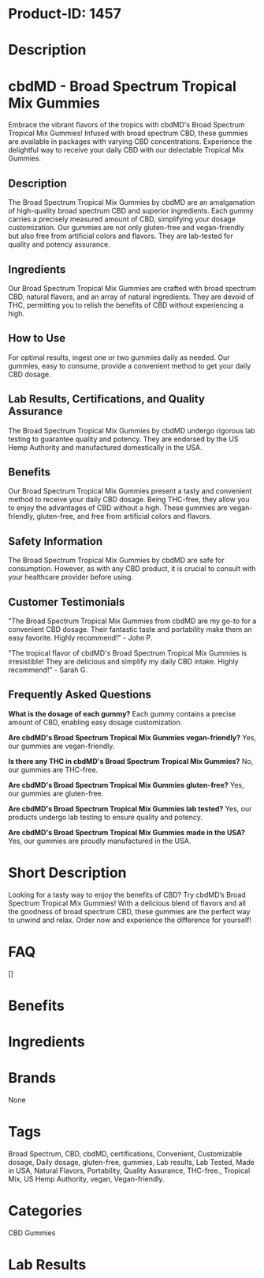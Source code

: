 # Product-ID: 1457

# Description

<div class="flex flex-grow flex-col gap-3">
<div class="min-h-[20px] flex flex-col items-start gap-4 whitespace-pre-wrap break-words">
<div class="markdown prose w-full break-words dark:prose-invert dark">
<h1>cbdMD - Broad Spectrum Tropical Mix Gummies</h1>
<p>Embrace the vibrant flavors of the tropics with cbdMD's Broad Spectrum Tropical Mix Gummies! Infused with broad spectrum CBD, these gummies are available in packages with varying CBD concentrations. Experience the delightful way to receive your daily CBD with our delectable Tropical Mix Gummies.</p>
<h2>Description</h2>
<p>The Broad Spectrum Tropical Mix Gummies by cbdMD are an amalgamation of high-quality broad spectrum CBD and superior ingredients. Each gummy carries a precisely measured amount of CBD, simplifying your dosage customization. Our gummies are not only gluten-free and vegan-friendly but also free from artificial colors and flavors. They are lab-tested for quality and potency assurance.</p>
<h2>Ingredients</h2>
<p>Our Broad Spectrum Tropical Mix Gummies are crafted with broad spectrum CBD, natural flavors, and an array of natural ingredients. They are devoid of THC, permitting you to relish the benefits of CBD without experiencing a high.</p>
<h2>How to Use</h2>
<p>For optimal results, ingest one or two gummies daily as needed. Our gummies, easy to consume, provide a convenient method to get your daily CBD dosage.</p>
<h2>Lab Results, Certifications, and Quality Assurance</h2>
<p>The Broad Spectrum Tropical Mix Gummies by cbdMD undergo rigorous lab testing to guarantee quality and potency. They are endorsed by the US Hemp Authority and manufactured domestically in the USA.</p>
<h2>Benefits</h2>
<p>Our Broad Spectrum Tropical Mix Gummies present a tasty and convenient method to receive your daily CBD dosage. Being THC-free, they allow you to enjoy the advantages of CBD without a high. These gummies are vegan-friendly, gluten-free, and free from artificial colors and flavors.</p>
<h2>Safety Information</h2>
<p>The Broad Spectrum Tropical Mix Gummies by cbdMD are safe for consumption. However, as with any CBD product, it is crucial to consult with your healthcare provider before using.</p>
<h2>Customer Testimonials</h2>
<p>"The Broad Spectrum Tropical Mix Gummies from cbdMD are my go-to for a convenient CBD dosage. Their fantastic taste and portability make them an easy favorite. Highly recommend!" - John P.</p>
<p>"The tropical flavor of cbdMD's Broad Spectrum Tropical Mix Gummies is irresistible! They are delicious and simplify my daily CBD intake. Highly recommend!" - Sarah G.</p>
<h2>Frequently Asked Questions</h2>
<p><strong>What is the dosage of each gummy?</strong> Each gummy contains a precise amount of CBD, enabling easy dosage customization.</p>
<p><strong>Are cbdMD's Broad Spectrum Tropical Mix Gummies vegan-friendly?</strong> Yes, our gummies are vegan-friendly.</p>
<p><strong>Is there any THC in cbdMD's Broad Spectrum Tropical Mix Gummies?</strong> No, our gummies are THC-free.</p>
<p><strong>Are cbdMD's Broad Spectrum Tropical Mix Gummies gluten-free?</strong> Yes, our gummies are gluten-free.</p>
<p><strong>Are cbdMD's Broad Spectrum Tropical Mix Gummies lab tested?</strong> Yes, our products undergo lab testing to ensure quality and potency.</p>
<p><strong>Are cbdMD's Broad Spectrum Tropical Mix Gummies made in the USA?</strong> Yes, our gummies are proudly manufactured in the USA.</p>
</div>
</div>
</div>


# Short Description

<p>Looking for a tasty way to enjoy the benefits of CBD? Try cbdMD&#8217;s Broad Spectrum Tropical Mix Gummies! With a delicious blend of flavors and all the goodness of broad spectrum CBD, these gummies are the perfect way to unwind and relax. Order now and experience the difference for yourself!</p>


# FAQ
[]

# Benefits



# Ingredients



# Brands

None

# Tags

Broad Spectrum, CBD, cbdMD, certifications, Convenient, Customizable dosage, Daily dosage, gluten-free, gummies, Lab results, Lab Tested, Made in USA, Natural Flavors, Portability, Quality Assurance, THC-free., Tropical Mix, US Hemp Authority, vegan, Vegan-friendly.

# Categories

CBD Gummies

# Lab Results
